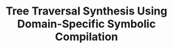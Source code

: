 ---
layout: post
title:  "Tree Traversal Synthesis Using Domain-Specific Symbolic Compilation"
categories: research
authors: "Yanju Chen, <strong>Junrui Liu</strong>, Yu Feng, Rastislav Bodik"
venue: "ASPLOS 2022"
arxiv: https://dl.acm.org/doi/10.1145/3503222.3507751
---